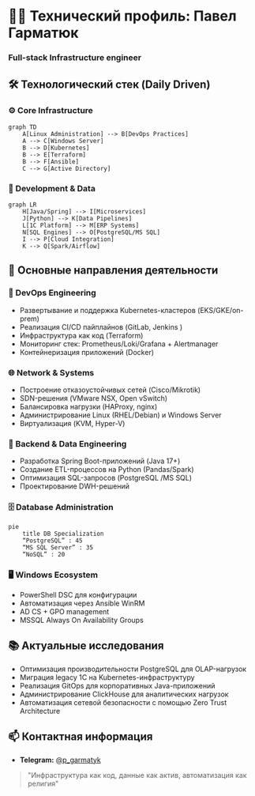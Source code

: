 # 👨‍💻 Технический профиль: Павел Гарматюк
### Full-stack Infrastructure engineer

## 🛠️ Технологический стек (Daily Driven)

### ⚙️ Core Infrastructure
```mermaid
graph TD
    A[Linux Administration] --> B[DevOps Practices]
    A --> C[Windows Server]
    B --> D[Kubernetes]
    B --> E[Terraform]
    B --> F[Ansible]
    C --> G[Active Directory]
```

### 🧩 Development & Data
```mermaid
graph LR
    H[Java/Spring] --> I[Microservices]
    J[Python] --> K[Data Pipelines]
    L[1C Platform] --> M[ERP Systems]
    N[SQL Engines] --> O[PostgreSQL/MS SQL]
    I --> P[Cloud Integration]
    K --> Q[Spark/Airflow]
```

## 💼 Основные направления деятельности

### 🔄 DevOps Engineering
- Развертывание и поддержка Kubernetes-кластеров (EKS/GKE/on-prem)
- Реализация CI/CD пайплайнов (GitLab, Jenkins )
- Инфраструктура как код (Terraform)
- Мониторинг стек: Prometheus/Loki/Grafana + Alertmanager
- Контейнеризация приложений (Docker)

### 🌐 Network & Systems
- Построение отказоустойчивых сетей (Cisco/Mikrotik)
- SDN-решения (VMware NSX, Open vSwitch)
- Балансировка нагрузки (HAProxy, nginx)
- Администрирование Linux (RHEL/Debian) и Windows Server
- Виртуализация (KVM, Hyper-V)

### 🧠 Backend & Data Engineering
- Разработка Spring Boot-приложений (Java 17+)
- Создание ETL-процессов на Python (Pandas/Spark)
- Оптимизация SQL-запросов (PostgreSQL /MS SQL)
- Проектирование DWH-решений

### 🗄️ Database Administration
```mermaid
pie
    title DB Specialization
    “PostgreSQL” : 45
    “MS SQL Server” : 35
    “NoSQL” : 20
```

### 🖥️ Windows Ecosystem
- PowerShell DSC для конфигурации
- Автоматизация через Ansible WinRM
- AD CS + GPO management
- MSSQL Always On Availability Groups


## 📚 Актуальные исследования
- Оптимизация производительности PostgreSQL для OLAP-нагрузок
- Миграция legacy 1C на Kubernetes-инфраструктуру
- Реализация GitOps для корпоративных Java-приложений
- Администрирование ClickHouse для аналитических нагрузок
- Автоматизация сетевой безопасности с помощью Zero Trust Architecture

## 📫 Контактная информация
- **Telegram:** [@p\_garmatyk](https://t.me/p_garmatyk)

> "Инфраструктура как код, данные как актив, автоматизация как религия"
